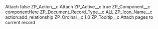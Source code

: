 <?xml version="1.0" encoding="UTF-8"?>
<CustomMetadata xmlns="http://soap.sforce.com/2006/04/metadata" xmlns:xsi="http://www.w3.org/2001/XMLSchema-instance" xmlns:xsd="http://www.w3.org/2001/XMLSchema">
    <label>Attach</label>
    <protected>false</protected>
    <values>
        <field>ZP_Action__c</field>
        <value xsi:type="xsd:string">Attach</value>
    </values>
    <values>
        <field>ZP_Active__c</field>
        <value xsi:type="xsd:boolean">true</value>
    </values>
    <values>
        <field>ZP_Component__c</field>
        <value xsi:type="xsd:string">componentHere</value>
    </values>
    <values>
        <field>ZP_Document_Record_Type__c</field>
        <value xsi:type="xsd:string">ALL</value>
    </values>
    <values>
        <field>ZP_Icon_Name__c</field>
        <value xsi:type="xsd:string">action:add_relationship</value>
    </values>
    <values>
        <field>ZP_Ordinal__c</field>
        <value xsi:type="xsd:double">1.0</value>
    </values>
    <values>
        <field>ZP_Tooltip__c</field>
        <value xsi:type="xsd:string">Attach pages to current record</value>
    </values>
</CustomMetadata>

